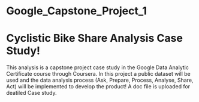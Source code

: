 # Google_Capstone_Project_1
# Cyclistic Bike Share Analysis Case Study!
This analysis is a capstone project case study in the Google Data Analytic Certificate course through Coursera. In this project a public dataset will be used and the data analysis process (Ask, Prepare, Process, Analyse, Share, Act) will be implemented to develop the product!
A doc file is uploaded for deatiled Case study.
